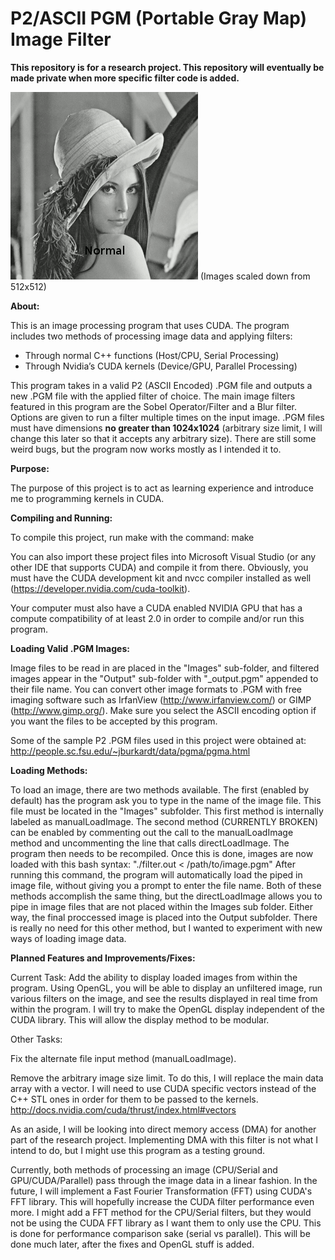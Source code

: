 # P2/ASCII PGM (Portable Gray Map) Image Filter
**This repository is for a research project. This repository will eventually be made private when more specific filter code is added.**

![Sample filtered images](https://github.com/bsteen/P2_ASCII_PGM_Filter/blob/master/sample.gif)
(Images scaled down from 512x512)

**About:**

This is an image processing program that uses CUDA. The program includes two methods of processing image data and applying filters:
-	Through normal C++ functions (Host/CPU, Serial Processing)
-	Through Nvidia’s CUDA kernels (Device/GPU, Parallel Processing)

This program takes in a valid P2 (ASCII Encoded) .PGM file and outputs a new .PGM file with the applied filter of choice. The main image filters featured in this program are the Sobel Operator/Filter and a Blur filter. Options are given to run a filter multiple times on the input image.
.PGM files must have dimensions **no greater than 1024x1024** (arbitrary size limit, I will change this later so that it accepts any arbitrary size).
There are still some weird bugs, but the program now works mostly as I intended it to.

**Purpose:**

The purpose of this project is to act as learning experience and introduce me to programming kernels in CUDA.

**Compiling and Running:**

To compile this project, run make with the command: make

You can also import these project files into Microsoft Visual Studio (or any other IDE that supports CUDA) and compile it from there. Obviously, you must have the CUDA development kit and nvcc compiler installed as well (https://developer.nvidia.com/cuda-toolkit).

Your computer must also have a CUDA enabled NVIDIA GPU that has a compute compatibility of at least 2.0 in order to compile and/or run this program.

**Loading Valid .PGM Images:**

Image files to be read in are placed in the "Images" sub-folder, and filtered images appear in the "Output" sub-folder with "_output.pgm" appended to their file name.
You can convert other image formats to .PGM with free imaging software such as IrfanView (http://www.irfanview.com/) or GIMP (http://www.gimp.org/). Make sure you select the ASCII encoding option if you want the files to be accepted by this program.

Some of the sample P2 .PGM files used in this project were obtained at: http://people.sc.fsu.edu/~jburkardt/data/pgma/pgma.html


**Loading Methods:**

To load an image, there are two methods available. The first (enabled by default) has the program ask you to type in the name of the image file. This file must be located in the "Images" subfolder. This first method is internally labeled as manualLoadImage. The second method (CURRENTLY BROKEN) can be enabled by commenting out the call to the manualLoadImage method and uncommenting the line that calls directLoadImage. The program then needs to be recompiled. Once this is done, images are now loaded with this bash syntax: "./filter.out < /path/to/image.pgm" After running this command, the program will automatically load the piped in image file, without giving you a prompt to enter the file name. Both of these methods accomplish the same thing, but the directLoadImage allows you to pipe in image files that are not placed within the Images sub folder. Either way, the final proccessed image is placed into the Output subfolder. There is really no need for this other method, but I wanted to experiment with new ways of loading image data.


**Planned Features and Improvements/Fixes:**

Current Task:
Add the ability to display loaded images from within the program. Using OpenGL, you will be able to display an unfiltered image, run various filters on the image, and see the results displayed in real time from within the program. I will try to make the OpenGL display independent of the CUDA library. This will allow the display method to be modular.

Other Tasks:

Fix the alternate file input method (manualLoadImage).

Remove the arbitrary image size limit. To do this, I will replace the main data array with a vector. I will need to use CUDA specific vectors instead of the C++ STL ones in order for them to be passed to the kernels. http://docs.nvidia.com/cuda/thrust/index.html#vectors

As an aside, I will be looking into direct memory access (DMA) for another part of the research project. Implementing DMA with this filter is not what I intend to do, but I might use this program as a testing ground.

Currently, both methods of processing an image (CPU/Serial and GPU/CUDA/Parallel) pass through the image data in a linear fashion. In the future, I will implement a Fast Fourier Transformation (FFT) using CUDA's FFT library. This will hopefully increase the CUDA filter performance even more. I might add a FFT method for the CPU/Serial filters, but they would not be using the CUDA FFT library as I want them to only use the CPU. This is done for performance comparison sake (serial vs parallel). This will be done much later, after the fixes and OpenGL stuff is added.
